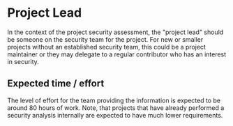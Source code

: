 # Project Lead

In the context of the project security assessment, the "project lead" should be
someone on the security team for the project. For new or smaller projects
without an established security team, this could be a project maintainer
or they may delegate to a regular contributor who has an interest in security.

## Expected time / effort

The level of effort for the team providing the information is expected to
be around 80 hours of work.  Note, that projects that have already
performed a security analysis internally are expected to have much lower
requirements.
